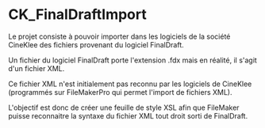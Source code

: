 # CK_FinalDraftImport

Le projet consiste à pouvoir importer dans les logiciels de la société CineKlee des fichiers provenant du logiciel FinalDraft.

Un fichier du logiciel FinalDraft porte l'extension .fdx mais en réalité, il s'agit d'un fichier XML.

Ce fichier XML n'est initialement pas reconnu par les logiciels de CineKlee (programmés sur FileMakerPro qui permet l'import de fichiers XML).

L'objectif est donc de créer une feuille de style XSL afin que FileMaker puisse reconnaitre la syntaxe du fichier XML tout droit sorti de FinalDraft.